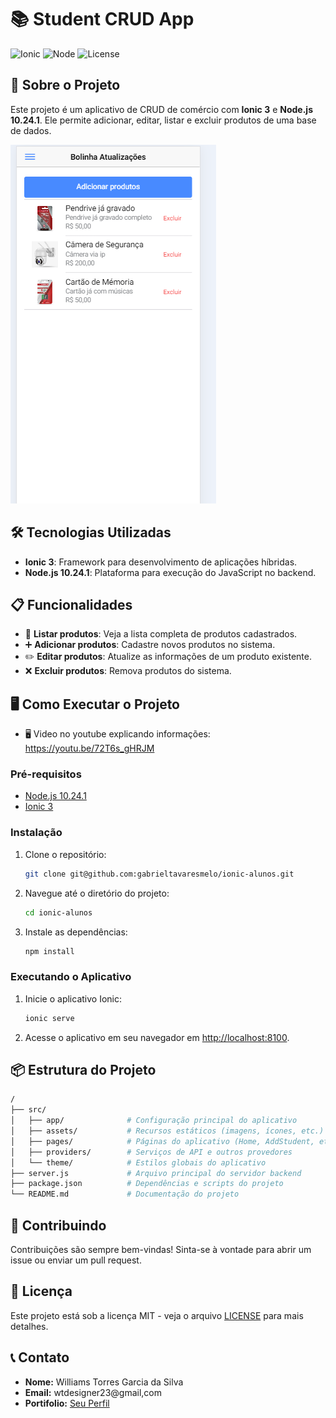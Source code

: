 # 📚 Student CRUD App

![Ionic](https://img.shields.io/badge/Ionic-3.9.2-blue.svg)
![Node](https://img.shields.io/badge/Node-10.24.1-green.svg)
![License](https://img.shields.io/badge/License-MIT-yellow.svg)

## 🚀 Sobre o Projeto

Este projeto é um aplicativo de CRUD de comércio com **Ionic 3** e **Node.js 10.24.1**. Ele permite adicionar, editar, listar e excluir produtos de uma base de dados. 

![Logo do Projeto](aplicativo1.png)

## 🛠️ Tecnologias Utilizadas

- **Ionic 3**: Framework para desenvolvimento de aplicações híbridas.
- **Node.js 10.24.1**: Plataforma para execução do JavaScript no backend.

## 📋 Funcionalidades

- 📄 **Listar produtos**: Veja a lista completa de produtos cadastrados.
- ➕ **Adicionar produtos**: Cadastre novos produtos no sistema.
- ✏️ **Editar produtos**: Atualize as informações de um produto existente.
- ❌ **Excluir produtos**: Remova produtos do sistema.

## 🖥️ Como Executar o Projeto

- 🖥️ Video no youtube explicando informações: https://youtu.be/72T6s_gHRJM

### Pré-requisitos

- [Node.js 10.24.1](https://nodejs.org/en/download/)
- [Ionic 3](https://ionicframework.com/docs/v3)

### Instalação

1. Clone o repositório:

    ```bash
    git clone git@github.com:gabrieltavaresmelo/ionic-alunos.git
    ```

2. Navegue até o diretório do projeto:

    ```bash
    cd ionic-alunos
    ```

3. Instale as dependências:

    ```bash
    npm install
    ```

### Executando o Aplicativo

1. Inicie o aplicativo Ionic:

    ```bash
    ionic serve
    ```

2. Acesse o aplicativo em seu navegador em [http://localhost:8100](http://localhost:8100).

## 📦 Estrutura do Projeto

```bash
/
├── src/
│   ├── app/              # Configuração principal do aplicativo
│   ├── assets/           # Recursos estáticos (imagens, ícones, etc.)
│   ├── pages/            # Páginas do aplicativo (Home, AddStudent, etc.)
│   ├── providers/        # Serviços de API e outros provedores
│   └── theme/            # Estilos globais do aplicativo
├── server.js             # Arquivo principal do servidor backend
├── package.json          # Dependências e scripts do projeto
└── README.md             # Documentação do projeto
```

## 🤝 Contribuindo

Contribuições são sempre bem-vindas! Sinta-se à vontade para abrir um issue ou enviar um pull request.

## 📄 Licença

Este projeto está sob a licença MIT - veja o arquivo [LICENSE](LICENSE) para mais detalhes.

## 📞 Contato

- **Nome:** Williams Torres Garcia da Silva
- **Email:** wtdesigner23@gmail,com
- **Portifolio:** [Seu Perfil](https://github.com/Williamstorres23)
